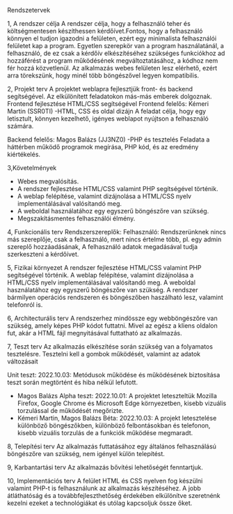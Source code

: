 Rendszetervek

1, A rendszer célja
 A rendszer célja, hogy a felhasználó teher és költségmentesen készíthessen kérdőívet.Fontos, hogy a felhasználó
 könnyen el tudjon igazodni a felületen, ezért egy minimalista felhasználói felületet kap a program.
 Egyetlen szerepkör van a program használatánál, a felhasználó, de ez csak a kérdőív elkészítéséhez szükséges funkciókhoz ad hozzáférést
 a program működésének megváltoztatásához, a kódhoz nem fér hozzá közvetlenül.
 Az alkalmazás webes felületen lesz elérhető, ezért arra törekszünk, hogy minél több böngészővel legyen kompatibilis.

2, Projekt terv
 A projektet weblapra fejlesztjük front- és backend segítségével. Az elkülönített feladatokon más-más emberek dolgoznak.
 Frontend fejlesztése HTML/CSS segítségével
 Frontend felelős: Kémeri Martin (SSR0TI) -HTML, CSS és oldal dizájn
 A feladat célja, hogy egy letisztult, könnyen kezelhető, igényes weblapot nyújtson a felhasználó számára.

 Backend felelős: Magos Balázs (JJ3NZ0) -PHP és tesztelés
 Feladata a háttérben működő programok megírása, PHP kód, és az eredmény kiértékelés.

3,Követelmények
 - Webes megvalósítás.
 - A rendszer fejlesztése HTML/CSS valamint PHP segítségével történik.
 - A weblap felépítése, valamint dizájnolása a HTML/CSS nyelv implementálásával valósítandó meg.
 - A weboldal használatához egy egyszerű böngészőre van szükség.
 - Megszakításmentes felhasználói élmény.
 
4, Funkcionális terv
 Rendszerszereplők: Felhasználó: Rendszerünknek nincs más szereplője, csak a felhasználó, mert nincs értelme több, pl. egy admin szereplő
 hozzáadásának, A felhasználó adatok megadásával tudja szerkeszteni a kérdőívet.

5, Fizikai környezet
 A rendszer fejlesztése HTML/CSS valamint PHP segítségével történik.
    A weblap felépítése, valamint dizájnolása a HTML/CSS nyelv implementálásával valósítandó meg.
 A weboldal használatához egy egyszerű böngészőre van szükség.
 A rendszer bármilyen operációs rendszeren és böngészőben haszálható lesz, valamint telefonról is.

6, Architecturális terv
 A rendszerhez mindössze egy webböngészőre van szükség, amely képes PHP kódot futtatni. 
 Mivel az egész a kliens oldalon fut, akár a HTML fájl megnyitásával futtatható az alkalmazás.

7, Teszt terv
 Az alkalmazás elkészítése során szükség van a folyamatos tesztelésre. Tesztelni kell a gombok működését, valamint az adatok változásait

 Unit teszt: 2022.10.03: Metódusok működése és működésének biztosítása teszt során megtörtént és hiba nélkül lefutott.
 - Magos Balázs Alpha teszt: 2022.10.01: A projektet leteszteltük Mozilla Firefox, Google Chrome és Microsoft Edge környezetben, kisebb vizuális torzulással de működését megőrizte.
 - Kémeri Martin, Magos Balázs Béta: 2022.10.03: A projekt letesztelése különböző böngészőkben, különböző felbontásokban és telefonon, kisebb vizuális torzulás de a funkciók működése megmaradt.

8, Telepítési terv
 Az alkalmazás futtatásához egy általános felhasználású böngészőre van szükség, nem igényel külön telepítést.

9, Karbantartási terv
 Az alkalmazás bővítési lehetőségét fenntartjuk.

10, Implementációs terv
 A felület HTML és CSS nyelven fog készülni valamint PHP-t is felhasználunk az alkalmazás készítéséhez. 
 A jobb átláthatóság és a továbbfejleszthetőség érdekében elkülönítve szeretnénk kezelni ezeket a technológiákat és utólag kapcsoljuk össze őket.
